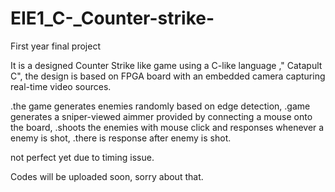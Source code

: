 EIE1_C-_Counter-strike-
=======================

First year final project

It is a designed Counter Strike like game using a C-like language ," Catapult C",
the design is based on FPGA board with an embedded camera capturing real-time video sources.

.the game generates enemies randomly based on edge detection,
.game generates a sniper-viewed aimmer provided by connecting a mouse onto the board, 
.shoots the enemies with mouse click and responses whenever a enemy is shot,
.there is response after enemy is shot.

not perfect yet due to timing issue.


Codes will be uploaded soon, sorry about that.
